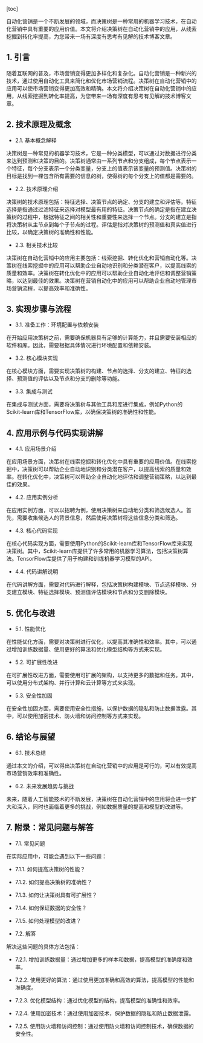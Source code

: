 
[toc]                    
                
                
自动化营销是一个不断发展的领域，而决策树是一种常用的机器学习技术，在自动化营销中具有重要的应用价值。本文将介绍决策树在自动化营销中的应用，从线索挖掘到转化率提高，为您带来一场有深度有思考有见解的技术博客文章。

## 1. 引言

随着互联网的普及，市场营销变得更加多样化和复杂化。自动化营销是一种新兴的技术，通过使用自动化工具来简化和优化市场营销流程。决策树在自动化营销中的应用可以使市场营销变得更加高效和精确。本文将介绍决策树在自动化营销中的应用，从线索挖掘到转化率提高，为您带来一场有深度有思考有见解的技术博客文章。

## 2. 技术原理及概念

- 2.1. 基本概念解释

决策树是一种常见的机器学习技术，它是一种分类模型，可以通过对数据进行分类来达到预测和决策的目的。决策树通常由一系列节点和分支组成，每个节点表示一个特征，每个分支表示一个分类变量，分支上的值表示该变量的预测值。决策树的目标是找到一棵包含所有需要的信息的树，使得树的每个分支上的值都是需要的。

- 2.2. 技术原理介绍

决策树的技术原理包括：特征选择、决策节点的确定、分支的建立和评估等。特征选择是指通过过滤特征来选择对模型最有用的特征。决策节点的确定是指在建立决策树的过程中，根据特征之间的相关性和重要性来选择一个节点。分支的建立是指将决策树从主节点到每个子节点的过程。评估是指对决策树的预测值和真实值进行比较，以确定决策树的准确性和性能。

- 2.3. 相关技术比较

决策树在自动化营销中的应用主要包括：线索挖掘、转化优化和营销自动化等。决策树在线索挖掘中的应用可以帮助企业自动地识别和分类潜在客户，以提高线索的质量和效率。决策树在转化优化中的应用可以帮助企业自动化地评估和调整营销策略，以达到最佳的效果。决策树在营销自动化中的应用可以帮助企业自动地管理市场营销流程，以提高效率和准确性。

## 3. 实现步骤与流程

- 3.1. 准备工作：环境配置与依赖安装

在开始应用决策树之前，需要确保机器具有足够的计算能力，并且需要安装相应的软件和库。因此，需要根据具体情况进行环境配置和依赖安装。

- 3.2. 核心模块实现

在核心模块方面，需要实现决策树的构建、节点的选择、分支的建立、特征的选择、预测值的评估以及节点和分支的删除等功能。

- 3.3. 集成与测试

在集成与测试方面，需要将决策树与其他工具和库进行集成，例如Python的 Scikit-learn库和TensorFlow库，以确保决策树的准确性和性能。

## 4. 应用示例与代码实现讲解

- 4.1. 应用场景介绍

在应用场景方面，决策树在线索挖掘和转化优化中具有重要的应用价值。在线索挖掘中，决策树可以帮助企业自动地识别和分类潜在客户，以提高线索的质量和效率。在转化优化中，决策树可以帮助企业自动化地评估和调整营销策略，以达到最佳的效果。

- 4.2. 应用实例分析

在应用实例方面，可以以招聘为例，使用决策树来自动地分类和筛选候选人。首先，需要收集候选人的背景信息，然后使用决策树将这些信息分类和筛选。

- 4.3. 核心代码实现

在核心代码实现方面，需要使用Python的Scikit-learn库和TensorFlow库来实现决策树。其中，Scikit-learn库提供了许多常用的机器学习算法，包括决策树算法。TensorFlow库提供了用于构建和训练机器学习模型的API。

- 4.4. 代码讲解说明

在代码讲解方面，需要对代码进行解释，包括决策树构建模块、节点选择模块、分支建立模块、特征选择模块、预测值评估模块和节点和分支删除模块。

## 5. 优化与改进

- 5.1. 性能优化

在性能优化方面，需要对决策树进行优化，以提高其准确性和效率。其中，可以通过增加训练数据量、使用更好的算法和优化模型结构等方式来实现。

- 5.2. 可扩展性改进

在可扩展性改进方面，需要使用可扩展的架构，以支持更多的数据和任务。其中，可以使用分布式架构、并行计算和云计算等方式来实现。

- 5.3. 安全性加固

在安全性加固方面，需要使用安全性措施，以保护数据的隐私和防止数据泄露。其中，可以使用加密技术、防火墙和访问控制等方式来实现。

## 6. 结论与展望

- 6.1. 技术总结

通过本文的介绍，可以得出决策树在自动化营销中的应用是可行的，可以有效提高市场营销效率和准确性。

- 6.2. 未来发展趋势与挑战

未来，随着人工智能技术的不断发展，决策树在自动化营销中的应用将会进一步扩大和深入，同时也面临着更多的挑战，例如数据质量的提高和模型的改进等。

## 7. 附录：常见问题与解答

- 7.1. 常见问题

在实际应用中，可能会遇到以下一些问题：

- 7.1.1. 如何提高决策树的性能？

- 7.1.2. 如何提高决策树的准确性？

- 7.1.3. 如何让决策树具有可扩展性？

- 7.1.4. 如何保证数据的安全性？

- 7.1.5. 如何处理模型的改进？

- 7.2. 解答

解决这些问题的具体方法包括：

- 7.2.1. 增加训练数据量：通过增加更多的样本和数据，提高模型的准确度和效率。

- 7.2.2. 使用更好的算法：通过使用更加准确和高效的算法，提高模型的性能和准确度。

- 7.2.3. 优化模型结构：通过优化模型的结构，提高模型的准确性和效率。

- 7.2.4. 使用加密技术：通过使用加密技术，保护数据的隐私和防止数据泄露。

- 7.2.5. 使用防火墙和访问控制：通过使用防火墙和访问控制技术，确保数据的安全性。

